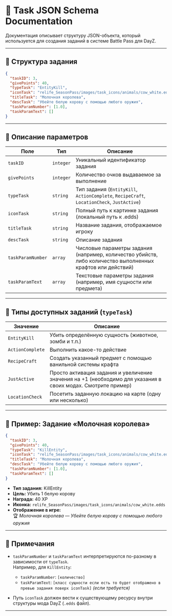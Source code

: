 
# 📄 Task JSON Schema Documentation

Документация описывает структуру JSON-объекта, который используется для создания заданий в системе Battle Pass для DayZ.

---

## 🧱 Структура задания

```json
{
  "taskID": 3,
  "givePoints": 40,
  "typeTask": "EntityKill",
  "iconTask": "relife_SeasonPass/images/task_icons/animals/cow_white.edds",
  "titleTask": "Молочная королева",
  "descTask": "Убейте белую корову с помощью любого оружия",
  "taskParamNumber": [1.0],
  "taskParamText": []
}
```

---

## 🧩 Описание параметров

| Поле              | Тип        |  Описание |
|-------------------|------------|----------|
| `taskID`          | `integer`  | Уникальный идентификатор задания |
| `givePoints`      | `integer`  | Количество очков выдаваемое за выполнение |
| `typeTask`        | `string`   | Тип задания (`EntityKill`, `ActionComplete`, `RecipeCraft`, `LocationCheck`, `JustActive`) |
| `iconTask`        | `string`   | Полный путь к картинке задания (локальный путь к .edds) |
| `titleTask`       | `string`   | Название задания, отображаемое игроку |
| `descTask`        | `string`   | Описание задания |
| `taskParamNumber` | `array`    | Числовые параметры задания (например, количество убийств, либо количество выполненных крафтов или действий) |
| `taskParamText`   | `array`    | Текстовые параметры задания (например, имя сущности или предмета) |

---

## 🔧 Типы доступных заданий (`typeTask`)

| Значение         | Описание |
|------------------|----------|
| `EntityKill`     | Убить определённую сущность (животное, зомби и т.п.) |
| `ActionComplete`     | Выполнить какое-то действие |
| `RecipeCraft`      | Создать указанный предмет с помощью ванильной системы крафта |
| `JustActive`    | Просто активация задания и увеличение значения на +1 (необходимо для указания в своих модах. Смотрите пример) |
| `LocationCheck` | Посетить заданную локацию на карте (одну или несколько) |

---

## 🐄 Пример: Задание «Молочная королева»

```json
{
  "taskID": 3,
  "givePoints": 40,
  "typeTask": "KillEntity",
  "iconTask": "relife_SeasonPass/images/task_icons/animals/cow_white.edds",
  "titleTask": "Молочная королева",
  "descTask": "Убейте белую корову с помощью любого оружия",
  "taskParamNumber": [1.0],
  "taskParamText": []
}
```

- **Тип задания:** KillEntity  
- **Цель:** Убить 1 белую корову  
- **Награда:** 40 XP  
- **Иконка:** `relife_SeasonPass/images/task_icons/animals/cow_white.edds`  
- **Отображение в игре:**  
  🏆 _Молочная королева_ — _Убейте белую корову с помощью любого оружия_

---

## 📌 Примечания

- `taskParamNumber` и `taskParamText` интерпретируются по-разному в зависимости от `typeTask`.  
  Например, для `KillEntity`:
  - `taskParamNumber`: `[количество]`
  - `taskParamText`: `[класс сущности если есть то будет отображено в превью задания поверх iconTask]` *(если требуется)*

- Путь `iconTask` должен вести к существующему ресурсу внутри структуры мода DayZ (`.edds` файл).

---
